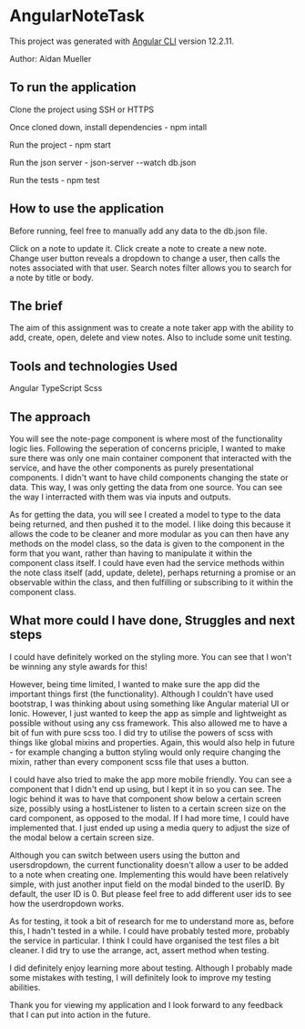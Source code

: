 # AngularNoteTask

This project was generated with [Angular CLI](https://github.com/angular/angular-cli) version 12.2.11.

Author: Aidan Mueller

## To run the application

Clone the project using SSH or HTTPS

Once cloned down, install dependencies - npm intall

Run the project - npm start 

Run the json server - json-server --watch db.json

Run the tests - npm test 

## How to use the application

Before running, feel free to manually add any data to the db.json file. 

Click on a note to update it. 
Click create a note to create a new note. 
Change user button reveals a dropdown to change a user, then calls the notes associated with that user. 
Search notes filter allows you to search for a note by title or body. 

## The brief

The aim of this assignment was to create a note taker app with the ability to add, create, open, delete and view notes. 
Also to include some unit testing. 

## Tools and technologies Used

Angular
TypeScript
Scss

## The approach

You will see the note-page component is where most of the functionality logic lies. Following the seperation of concerns priciple, I wanted to 
make sure there was only one main container component that interacted with the service, and have the other components as purely 
presentational components. I didn't want to have child components changing the state or data. This way, I was only getting the data from one source. You can see the way I interracted with them was via inputs and outputs.

As for getting the data, you will see I created a model to type to the data being returned, and then pushed it to the model. I like doing this because it allows the code to be cleaner and more modular as you can then have any methods on the model class, so the data is given to the component in the form that you want, rather than having to manipulate it within the component class itself. I could have even had the service methods within the note class itself (add, update, delete), perhaps returning a promise or an observable within the class, and then fulfilling or subscribing to it within the component class. 


## What more could I have done, Struggles and next steps 

I could have definitely worked on the styling more. You can see that I won't be winning any style awards for this!

However, being time limited, I wanted to make sure the app did the important things first (the functionality). 
Although I couldn't have used bootstrap, I was thinking about using something like Angular material UI or Ionic. However, I just wanted to keep 
the app as simple and lightweight as possible without using any css framework. This also allowed me to have a bit of fun with pure scss too.
I did try to utilise the powers of scss with things like global mixins and properties. Again, this would also help in future - for example changing a button styling would only require changing the mixin, rather than every component scss file that uses a button. 

I could have also tried to make the app more mobile friendly. You can see a component that I didn't end up using, but I kept it in so you can see. The logic behind it was to have that component show below a certain screen size, possibly using a hostListener to listen to a certain screen size on the card component, as opposed to the modal. If I had more time, I could have implemented that. I just ended up using a media query to adjust the size of the modal below a certain screen size. 

Although you can switch between users using the button and usersdropdown, the current functionality doesn't allow a user to be added to a note when creating one. Implementing this would have been relatively simple, with just another input field on the modal binded to the userID.
By default, the user ID is 0. But please feel free to add different user ids to see how the userdropdown works. 

As for testing, it took a bit of research for me to understand more as, before this, I hadn't tested in a while.
I could have probably tested more, probably the service in particular. 
I think I could have organised the test files a bit cleaner. I did try to use the arrange, act, assert method when testing.

I did definitely enjoy learning more about testing. Although I probably made some mistakes with testing, I will definitely look to 
improve my testing abilities. 

Thank you for viewing my application and I look forward to any feedback that I can put into action in the future. 
